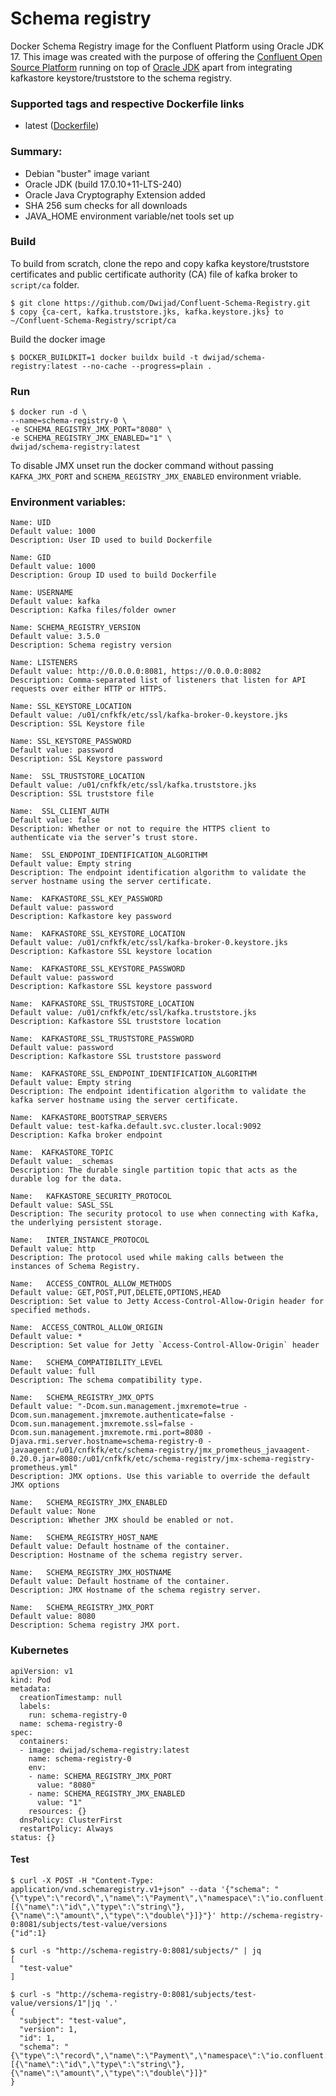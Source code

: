 # Schema registry

Docker Schema Registry image for the Confluent Platform using Oracle JDK 17. This image was created with the purpose of offering the [Confluent Open Source Platform](https://www.confluent.io/product/confluent-open-source/) running on top of [Oracle JDK](http://www.oracle.com/technetwork/java/javase/downloads/index.html) apart from integrating kafkastore keystore/truststore to the schema registry.

### Supported tags and respective Dockerfile links

 - latest ([Dockerfile](https://github.com/Dwijad/Confluent-Schema-Registry/blob/main/Dockerfile))

### Summary:

-   Debian "buster" image variant
-   Oracle JDK (build 17.0.10+11-LTS-240)
-   Oracle Java Cryptography Extension added
-   SHA 256 sum checks for all downloads
-   JAVA_HOME environment variable/net tools set up

### Build

To build from scratch, clone the repo and copy kafka keystore/truststore certificates and public certificate authority (CA) file of kafka broker to `script/ca` folder.

    $ git clone https://github.com/Dwijad/Confluent-Schema-Registry.git
    $ copy {ca-cert, kafka.truststore.jks, kafka.keystore.jks} to ~/Confluent-Schema-Registry/script/ca 

Build the docker image

    $ DOCKER_BUILDKIT=1 docker buildx build -t dwijad/schema-registry:latest --no-cache --progress=plain .
    
### Run
    $ docker run -d \
    --name=schema-registry-0 \
    -e SCHEMA_REGISTRY_JMX_PORT="8080" \
    -e SCHEMA_REGISTRY_JMX_ENABLED="1" \
    dwijad/schema-registry:latest

To disable JMX unset run the docker command without passing   `KAFKA_JMX_PORT` and `SCHEMA_REGISTRY_JMX_ENABLED` environment vriable.

 ### Environment variables:

    Name: UID
    Default value: 1000
    Description: User ID used to build Dockerfile   

    Name: GID
    Default value: 1000
    Description: Group ID used to build Dockerfile

    Name: USERNAME 
    Default value: kafka
    Description: Kafka files/folder owner 
    
    Name: SCHEMA_REGISTRY_VERSION 
    Default value: 3.5.0
    Description: Schema registry version
     
    Name: LISTENERS 
    Default value: http://0.0.0.0:8081, https://0.0.0.0:8082
    Description: Comma-separated list of listeners that listen for API requests over either HTTP or HTTPS.

    Name: SSL_KEYSTORE_LOCATION 
    Default value: /u01/cnfkfk/etc/ssl/kafka-broker-0.keystore.jks
    Description: SSL Keystore file

    Name: SSL_KEYSTORE_PASSWORD 
    Default value: password
    Description: SSL Keystore password
  
    Name:  SSL_TRUSTSTORE_LOCATION 
    Default value: /u01/cnfkfk/etc/ssl/kafka.truststore.jks
    Description: SSL truststore file
 
    Name:  SSL_CLIENT_AUTH 
    Default value: false
    Description: Whether or not to require the HTTPS client to authenticate via the server’s trust store.

    Name:  SSL_ENDPOINT_IDENTIFICATION_ALGORITHM
    Default value: Empty string
    Description: The endpoint identification algorithm to validate the server hostname using the server certificate.
    
    Name:  KAFKASTORE_SSL_KEY_PASSWORD
    Default value: password
    Description: Kafkastore key password
    
    Name:  KAFKASTORE_SSL_KEYSTORE_LOCATION 
    Default value: /u01/cnfkfk/etc/ssl/kafka-broker-0.keystore.jks
    Description: Kafkastore SSL keystore location 
    
    Name:  KAFKASTORE_SSL_KEYSTORE_PASSWORD 
    Default value: password
    Description: Kafkastore SSL keystore password 
    
    Name:  KAFKASTORE_SSL_TRUSTSTORE_LOCATION 
    Default value: /u01/cnfkfk/etc/ssl/kafka.truststore.jks
    Description: Kafkastore SSL truststore location
    
    Name:  KAFKASTORE_SSL_TRUSTSTORE_PASSWORD
    Default value: password
    Description: Kafkastore SSL truststore password    

    Name:  KAFKASTORE_SSL_ENDPOINT_IDENTIFICATION_ALGORITHM 
    Default value: Empty string
    Description: The endpoint identification algorithm to validate the kafka server hostname using the server certificate.
        
    Name:  KAFKASTORE_BOOTSTRAP_SERVERS 
    Default value: test-kafka.default.svc.cluster.local:9092
    Description: Kafka broker endpoint 
   
    Name:  KAFKASTORE_TOPIC 
    Default value: _schemas
    Description: The durable single partition topic that acts as the durable log for the data.
        
    Name:   KAFKASTORE_SECURITY_PROTOCOL  
    Default value: SASL_SSL
    Description: The security protocol to use when connecting with Kafka, the underlying persistent storage.
    
    Name:   INTER_INSTANCE_PROTOCOL  
    Default value: http
    Description: The protocol used while making calls between the instances of Schema Registry.
    
    Name:   ACCESS_CONTROL_ALLOW_METHODS  
    Default value: GET,POST,PUT,DELETE,OPTIONS,HEAD
    Description: Set value to Jetty Access-Control-Allow-Origin header for specified methods.
       
    Name:  ACCESS_CONTROL_ALLOW_ORIGIN
    Default value: *
    Description: Set value for Jetty `Access-Control-Allow-Origin` header
     
    Name:   SCHEMA_COMPATIBILITY_LEVEL   
    Default value: full
    Description: The schema compatibility type.
    
    Name:   SCHEMA_REGISTRY_JMX_OPTS   
    Default value: "-Dcom.sun.management.jmxremote=true -Dcom.sun.management.jmxremote.authenticate=false -Dcom.sun.management.jmxremote.ssl=false -Dcom.sun.management.jmxremote.rmi.port=8080 -Djava.rmi.server.hostname=schema-registry-0 -javaagent:/u01/cnfkfk/etc/schema-registry/jmx_prometheus_javaagent-0.20.0.jar=8080:/u01/cnfkfk/etc/schema-registry/jmx-schema-registry-prometheus.yml"
    Description: JMX options. Use this variable to override the default JMX options

    Name:   SCHEMA_REGISTRY_JMX_ENABLED   
    Default value: None
    Description: Whether JMX should be enabled or not.

    Name:   SCHEMA_REGISTRY_HOST_NAME   
    Default value: Default hostname of the container.
    Description: Hostname of the schema registry server.         

    Name:   SCHEMA_REGISTRY_JMX_HOSTNAME  
    Default value: Default hostname of the container.
    Description: JMX Hostname of the schema registry server. 

    Name:   SCHEMA_REGISTRY_JMX_PORT 
    Default value: 8080
    Description: Schema registry JMX port.


### Kubernetes

    apiVersion: v1
    kind: Pod
    metadata:
      creationTimestamp: null
      labels:
        run: schema-registry-0
      name: schema-registry-0
    spec:
      containers:
      - image: dwijad/schema-registry:latest
        name: schema-registry-0
        env:
        - name: SCHEMA_REGISTRY_JMX_PORT
          value: "8080"
        - name: SCHEMA_REGISTRY_JMX_ENABLED
          value: "1"
        resources: {}
      dnsPolicy: ClusterFirst
      restartPolicy: Always
    status: {}

#### Test

    $ curl -X POST -H "Content-Type: application/vnd.schemaregistry.v1+json" --data '{"schema": "{\"type\":\"record\",\"name\":\"Payment\",\"namespace\":\"io.confluent.examples.clients.basicavro\",\"fields\":[{\"name\":\"id\",\"type\":\"string\"},{\"name\":\"amount\",\"type\":\"double\"}]}"}' http://schema-registry-0:8081/subjects/test-value/versions
    {"id":1}
    
    $ curl -s "http://schema-registry-0:8081/subjects/" | jq
    [
      "test-value"
    ]
    
    $ curl -s "http://schema-registry-0:8081/subjects/test-value/versions/1"|jq '.'
    {
      "subject": "test-value",
      "version": 1,
      "id": 1,
      "schema": "{\"type\":\"record\",\"name\":\"Payment\",\"namespace\":\"io.confluent.examples.clients.basicavro\",\"fields\":[{\"name\":\"id\",\"type\":\"string\"},{\"name\":\"amount\",\"type\":\"double\"}]}"
    }


<!--stackedit_data:
eyJoaXN0b3J5IjpbLTE4MTAwNzE2MTMsLTMzMTc2MjU3NiwtMT
g3NjIzODQ3MywtMzM5NDUyOTU4LC0xNTQ4NDAzNTkyLDExNjcy
NDMzMzcsMTAzNjU0MjcwOCwzMDEyNDk1ODMsLTEwOTA2NzI3ND
MsMTY2NjgwMzk0MCwtMjA5MzI4NzY4NSwxMDY0MTI5MTg1LC0y
MDI2MTQ3Mzg2LDI3MjYyMTM3MCw3ODgxNjgzMDIsNDgyMjI2NT
U4LDE1NTMzNjk1NzddfQ==
-->